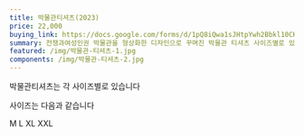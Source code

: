 ```yaml
---
title: 박물관티셔츠(2023)
price: 22,000
buying_link: https://docs.google.com/forms/d/1pQ8iQwa1sJHtpYwh2Bbkl10CKyzVDzgQHMIDlbeduxY/edit
summary: 전쟁과여성인권 박물관을 형상화한 디자인으로 꾸며진 박물관 티셔츠 사이즈별로 있습니다.
featured: /img/박물관-티셔츠-1.jpg
components: /img/박물관-티셔츠-2.jpg
---
```

박물관티셔츠는 각 사이즈별로 있습니다

사이즈는 다음과 같습니다﻿

M   ﻿L   XL  XXL